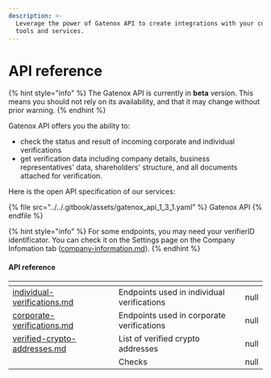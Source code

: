 ```yaml
---
description: >-
  Leverage the power of Gatenox API to create integrations with your company's
  tools and services.
---
```


# API reference

{% hint style="info" %}
The Gatenox API is currently in **beta** version. This means you should not rely on its availability, and that it may change without prior warning.
{% endhint %}

Gatenox API offers you the ability to:

* check the status and result of incoming corporate and individual verifications
* get verification data including company details, business representatives' data, shareholders' structure, and all documents attached for verification.

Here is the open API specification of our services:

{% file src="../../.gitbook/assets/gatenox_api_1_3_1.yaml" %}
Gatenox API
{% endfile %}



{% hint style="info" %}
For some endpoints, you may need your verifierID identificator. You can check it on the Settings page on the Company Infomation tab ([company-information.md](../../general-settings/company-information.md "mention")).
{% endhint %}

#### API reference

<table data-card-size="large" data-view="cards"><thead><tr><th data-type="content-ref"></th><th></th><th data-hidden data-type="rating" data-max="5"></th></tr></thead><tbody><tr><td><a href="individual-verifications.md">individual-verifications.md</a></td><td>Endpoints used in individual verifications</td><td>null</td></tr><tr><td><a href="corporate-verifications.md">corporate-verifications.md</a></td><td>Endpoints used in corporate verifications</td><td>null</td></tr><tr><td><a href="verified-crypto-addresses.md">verified-crypto-addresses.md</a></td><td>List of verified crypto addresses</td><td>null</td></tr><tr><td></td><td>Checks</td><td>null</td></tr></tbody></table>

